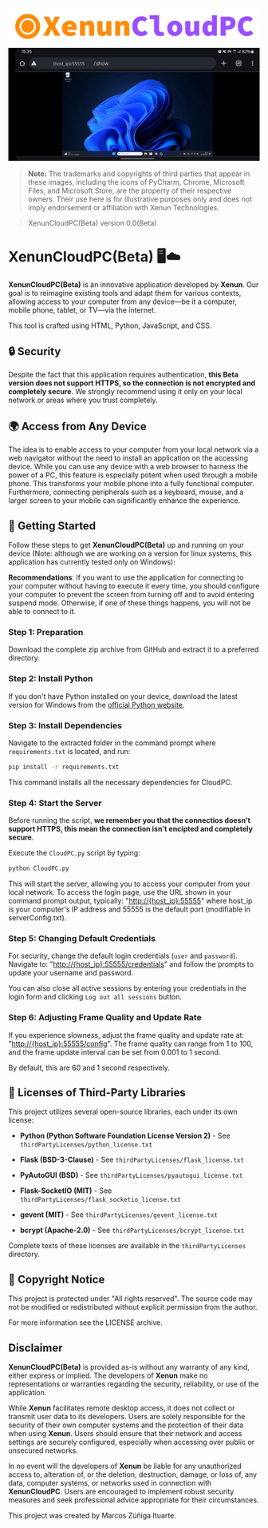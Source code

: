 ![XenunCloudPC logo](static/images/logo.png "This is an example image")
![screensoht](static/images/capture.png "This is an example image")
> **Note:** The trademarks and copyrights of third parties that appear in these images, including the icons of PyCharm, Chrome, Microsoft Files, and Microsoft Store, are the property of their respective owners. Their use here is for illustrative purposes only and does not imply endorsement or affiliation with Xenun Technologies.

> XenunCloudPC(Beta) version 0.0(Beta)


# XenunCloudPC(Beta) 🖥️☁️ 



**XenunCloudPC(Beta)** is an innovative application developed by **Xenun**. Our goal is to reimagine existing tools and adapt them for various contexts, allowing access to your computer from any device—be it a computer, mobile phone, tablet, or TV—via the internet.

This tool is crafted using HTML, Python, JavaScript, and CSS.

## 🔒 Security
Despite the fact that this application requires authentication, **this Beta version does not support HTTPS, so the connection is not encrypted and completely secure**. We strongly recommend using it only on your local network or areas where you trust completely.

## 🌍 Access from Any Device
The idea is to enable access to your computer from your local network via a web navigator without the need to install an application on the accessing device. While you can use any device with a web browser to harness the power of a PC, this feature is especially potent when used through a mobile phone. This transforms your mobile phone into a fully functional computer. Furthermore, connecting peripherals such as a keyboard, mouse, and a larger screen to your mobile can significantly enhance the experience.

## 🚀 Getting Started
Follow these steps to get **XenunCloudPC(Beta)** up and running on your device (Note: although we are working on a version for linux systems, this application has currently tested only on Windows):

**Recommendations**: If you want to use the application for connecting to your computer without having to execute it every time, you should configure your computer to prevent the screen from turning off and to avoid entering suspend mode. Otherwise, if one of these things happens, you will not be able to connect to it.

### Step 1: Preparation
Download the complete zip archive from GitHub and extract it to a preferred directory.

### Step 2: Install Python
If you don't have Python installed on your device, download the latest version for Windows from the [official Python website](https://www.python.org).

### Step 3: Install Dependencies
Navigate to the extracted folder in the command prompt where `requirements.txt` is located, and run:
```bash
pip install -r requirements.txt
```
This command installs all the necessary dependencies for CloudPC.

### Step 4: Start the Server
Before running the script, **we remember you that the connectios doesn't support HTTPS, this mean the connection isn't encipted and completely secure**.

Execute the `CloudPC.py` script by typing:
```bash
python CloudPC.py
```
This will start the server, allowing you to access your computer from your local network. To access the login page, use the URL shown in your command prompt output, typically: "[http://{host_ip}:55555](http://{host_ip}:55555)" where host_ip is your computer's IP address and 55555 is the default port (modifiable in serverConfig.txt).

### Step 5: Changing Default Credentials
For security, change the default login credentials (`user` and `password`). Navigate to: "[http://{host_ip}:55555/credentials](http://{host_ip}:55555/credentials)" and follow the prompts to update your username and password.

You can also close all active sessions by entering your credentials in the login form and clicking `Log out all sessions` button.

### Step 6: Adjusting Frame Quality and Update Rate
If you experience slowness, adjust the frame quality and update rate at: "[http://{host_ip}:55555/config](http://{host_ip}:55555/config)". The frame quality can range from 1 to 100, and the frame update interval can be set from 0.001 to 1 second.

By default, this are 60 and 1 second respectively.

## 📜 Licenses of Third-Party Libraries

This project utilizes several open-source libraries, each under its own license:

- **Python (Python Software Foundation License Version 2)** - See `thirdPartyLicenses/python_license.txt`

- **Flask (BSD-3-Clause)** - See `thirdPartyLicenses/flask_license.txt`
- **PyAutoGUI (BSD)** - See `thirdPartyLicenses/pyautogui_license.txt`
- **Flask-SocketIO (MIT)** - See `thirdPartyLicenses/flask_socketio_license.txt`
- **gevent (MIT)** - See `thirdPartyLicenses/gevent_license.txt`
- **bcrypt (Apache-2.0)** - See `thirdPartyLicenses/bcrypt_license.txt`

Complete texts of these licenses are available in the `thirdPartyLicenses` directory.

## 📄 Copyright Notice

This project is protected under "All rights reserved". The source code may not be modified or redistributed without explicit permission from the author.

For more information see the LICENSE archive.

## Disclaimer

**XenunCloudPC(Beta)** is provided as-is without any warranty of any kind, either express or implied. The developers of **Xenun** make no representations or warranties regarding the security, reliability, or use of the application. 

While **Xenun** facilitates remote desktop access, it does not collect or transmit user data to its developers. Users are solely responsible for the security of their own computer systems and the protection of their data when using **Xenun**. Users should ensure that their network and access settings are securely configured, especially when accessing over public or unsecured networks.

In no event will the developers of **Xenun** be liable for any unauthorized access to, alteration of, or the deletion, destruction, damage, or loss of, any data, computer systems, or networks used in connection with **XenunCloudPC**. Users are encouraged to implement robust security measures and seek professional advice appropriate for their circumstances.

This project was created by Marcos Zúñiga Ituarte.
